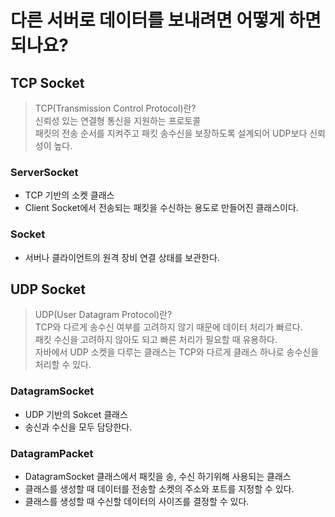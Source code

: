 # 다른 서버로 데이터를 보내려면 어떻게 하면 되나요?

## TCP Socket 
> TCP(Transmission Control Protocol)란?  
> 신뢰성 있는 연결형 통신을 지원하는 프로토콜  
> 패킷의 전송 순서를 지켜주고 패킷 송수신을 보장하도록 설계되어 UDP보다 신뢰성이 높다.

### ServerSocket
- TCP 기반의 소켓 클래스
- Client Socket에서 전송되는 패킷을 수신하는 용도로 만들어진 클래스이다.

### Socket 
- 서버나 클라이언트의 원격 장비 연결 상태를 보관한다.

## UDP Socket
> UDP(User Datagram Protocol)란?  
> TCP와 다르게 송수신 여부를 고려하지 않기 때문에 데이터 처리가 빠르다.  
> 패킷 수신을 고려하지 않아도 되고 빠른 처리가 필요할 때 유용하다.  
> 자바에서 UDP 소켓을 다루는 클래스는 TCP와 다르게 클래스 하나로 송수신을 처리할 수 있다.


### DatagramSocket
- UDP 기반의 Sokcet 클래스
- 송신과 수신을 모두 담당한다.

### DatagramPacket
- DatagramSocket 클래스에서 패킷을 송, 수신 하기위해 사용되는 클래스
- 클래스를 생성할 때 데이터를 전송할 소켓의 주소와 포트를 지정할 수 있다.
- 클래스를 생성할 때 수신할 데이터의 사이즈를 결정할 수 있다. 